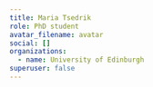 ```yaml
---
title: Maria Tsedrik
role: PhD student
avatar_filename: avatar
social: []
organizations:
  - name: University of Edinburgh
superuser: false
---
```

